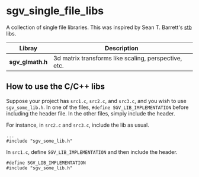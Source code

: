 sgv_single_file_libs
====================

A collection of single file libraries. This was inspired by Sean T. Barrett's
[stb](https://github.com/nothings/stb) libs.

| Libray               | Description                                           |
| -------------------- | ----------------------------------------------------- |
| **sgv_glmath.h**     | 3d matrix transforms like scaling, perspective, etc.  |

How to use the C/C++ libs
-------------------------

Suppose your project has `src1.c`, `src2.c`, and `src3.c`, and you wish to use
`sgv_some_lib.h`. In one of the files, `#define SGV_LIB_IMPLEMENTATION` before
including the header file. In the other files, simply include the header.

For instance, in `src2.c` and `src3.c`, include the lib as usual.

```
...
#include "sgv_some_lib.h"
```

In `src1.c`, define `SGV_LIB_IMPLEMENTATION` and then include the header.

```
#define SGV_LIB_IMPLEMENTATION
#include "sgv_some_lib.h"
```
